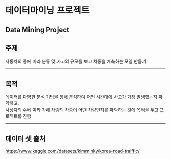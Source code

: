 # 데이터마이닝 프로젝트 
 Data Mining Project
-------------------------
## 주제 
자동차의 종에 따라 분류 및 사고의 규모를 보고 차종을 예측하는 모델 만들기

-----------------------
## 목적
데이터를 다양한 분석 기법을 통해 분석하여 어떤 시간대에 사고가 가장 발생했는지 파악하고, <br>
사상자의 수에 따라 가해 차량의 차종이 어떤 차량인지를 파악하는 것에 목적을 두고 프로젝트를 진행

-------------------------
## 데이터 셋 출처 
https://www.kaggle.com/datasets/kimminky/korea-road-traiffic/
